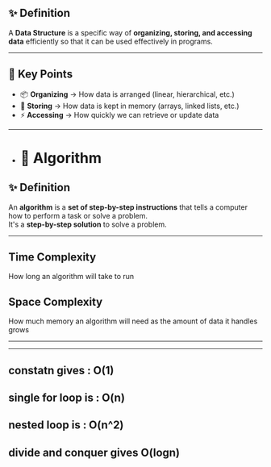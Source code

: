 ## ✨ Definition  
A **Data Structure** is a specific way of **organizing, storing, and accessing data** efficiently so that it can be used effectively in programs.  

---

## 🔑 Key Points  
- 📦 **Organizing** → How data is arranged (linear, hierarchical, etc.)  
- 💾 **Storing** → How data is kept in memory (arrays, linked lists, etc.)  
- ⚡ **Accessing** → How quickly we can retrieve or update data

---

- # 📐 Algorithm

## ✨ Definition  
An **algorithm** is a **set of step-by-step instructions** that tells a computer how to perform a task or solve a problem.  
It's a **step-by-step solution** to solve a problem.

---

## Time Complexity
 How long an algorithm will take to run

 ## Space Complexity
 How much memory an algorithm will need as the amount of data it handles grows

 ---
 ---

## constatn gives : O(1)
## single for loop is : O(n)
## nested loop is : O(n^2)
## divide and conquer gives O(logn)
  

